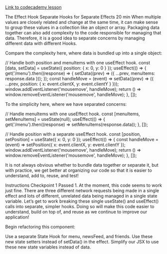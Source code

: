 [Link to codecademy lesson](https://www.codecademy.com/courses/react-101/lessons/the-effect-hook/exercises/separate-hooks-for-separate-effects)


The Effect Hook
Separate Hooks for Separate Effects
20 min
When multiple values are closely related and change at the same time, it can make sense to group these values in a collection like an object or array. Packaging data together can also add complexity to the code responsible for managing that data. Therefore, it is a good idea to separate concerns by managing different data with different Hooks.

Compare the complexity here, where data is bundled up into a single object:

// Handle both position and menuItems with one useEffect hook.
const [data, setData] = useState({ position: { x: 0, y: 0 } });
useEffect(() => {
  get('/menu').then((response) => {
    setData((prev) => ({ ...prev, menuItems: response.data }));
  });
  const handleMove = (event) =>
    setData((prev) => ({
      ...prev,
      position: { x: event.clientX, y: event.clientY }
    }));
  window.addEventListener('mousemove', handleMove);
  return () => window.removeEventListener('mousemove', handleMove);
}, []);

To the simplicity here, where we have separated concerns:

// Handle menuItems with one useEffect hook.
const [menuItems, setMenuItems] = useState(null);
useEffect(() => {
  get('/menu').then((response) => setMenuItems(response.data));
}, []);

// Handle position with a separate useEffect hook.
const [position, setPosition] = useState({ x: 0, y: 0 });
useEffect(() => {
  const handleMove = (event) =>
    setPosition({ x: event.clientX, y: event.clientY });
  window.addEventListener('mousemove', handleMove);
  return () => window.removeEventListener('mousemove', handleMove);
}, []);

It is not always obvious whether to bundle data together or separate it, but with practice, we get better at organizing our code so that it is easier to understand, add to, reuse, and test!

Instructions
Checkpoint 1 Passed
1.
At the moment, this code seems to work just fine. There are three different network requests being made in a single effect and lots of different, unrelated data being managed in a single state variable. Let’s get to work breaking these single useState() and useEffect() calls into separate, simpler hooks. Doing so will make this code easier to understand, build on top of, and reuse as we continue to improve our application!

Begin refactoring this component:

Use a separate State Hook for menu, newsFeed, and friends.
Use these new state setters instead of setData() in the effect.
Simplify our JSX to use these new state variables instead of data.
